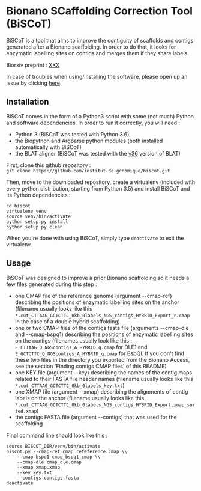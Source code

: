 # Bionano SCaffolding Correction Tool (BiSCoT)
BiSCoT is a tool that aims to improve the contiguity of scaffolds and contigs generated after a Bionano scaffolding. In order to do that, it looks for enzymatic labelling sites on contigs and merges them if they share labels.

Biorxiv preprint : [XXX](https://www.biorxiv.org/ "BiSCoT Biorxiv preprint")

In case of troubles when using/installing the software, please open up an issue by clicking [here](https://github.com/institut-de-genomique/biscot/issues/new "Github issue page").

## Installation

BiSCoT comes in the form of a Python3 script with some (not much) Python and software dependencies. In order to run it correctly, you will need :
- Python 3 (BiSCoT was tested with Python 3.6)
- the Biopython and Argparse python modules (both installed automatically with BiSCoT)
- the BLAT aligner (BiSCoT was tested with the [v36](https://hgwdev.gi.ucsc.edu/~kent/src/blatSrc36.zip "BLAT v36") version of BLAT)

First, clone this github repository :<br>
`git clone https://github.com/institut-de-genomique/biscot.git`<br>

Then, move to the downloaded repository, create a virtualenv (included with every python distribution, starting from Python 3.5) and install BiSCoT and its Python dependencies :<br>
```
cd biscot
virtualenv venv
source venv/bin/activate
python setup.py install
python setup.py clean
```
When you're done with using BiSCoT, simply type `deactivate` to exit the virtualenv.

## Usage

BiSCoT was designed to improve a prior Bionano scaffolding so it needs a few files generated during this step :
- one CMAP file of the reference genome (argument --cmap-ref) describing the positions of enzymatic labelling sites on the anchor (filename usually looks like this `*.cut_CTTAAG_GCTCTTC_0kb_0labels_NGS_contigs_HYBRID_Export_r.cmap` in the case of a double hybrid scaffolding)
- one or two CMAP files of the contigs fasta file (arguments --cmap-dle and --cmap-bspq1) describing the positions of enzymatic labelling sites on the contigs (filenames usually look like this : `E_CTTAAG_Q_NGScontigs_A_HYBRID_q.cmap` for DLE1 and `E_GCTCTTC_Q_NGScontigs_A_HYBRID_q.cmap` for BspQI. If you don't find these two files in the directory you exported from the Bionano Access, see the section 'Finding contigs CMAP files' of this README)
- one KEY file (argument --key) describing the names of the contig maps related to their FASTA file header names (filename usually looks like this `*.cut_CTTAAG_GCTCTTC_0kb_0labels_key.txt`)
- one XMAP file (argument --xmap) describing the alignments of contig labels on the anchor (filename usually looks like this `*.cut_CTTAAG_GCTCTTC_0kb_0labels_NGS_contigs_HYBRID_Export.xmap_sorted.xmap`)
- the contigs FASTA file (argument --contigs) that was used for the scaffolding

Final command line should look like this :
```
source BISCOT_DIR/venv/bin/activate
biscot.py --cmap-ref cmap_refeference.cmap \\
    --cmap-bspq1 cmap_bspq1.cmap \\
    --cmap-dle cmap_dle.cmap
    --xmap xmap.xmap
    --key key.txt
    --contigs contigs.fasta
deactivate
```

    
